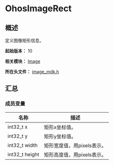 # OhosImageRect
<!--Kit: Image Kit-->
<!--Subsystem: Multimedia-->
<!--Owner: @aulight02-->
<!--SE: @liyang_bryan-->
<!--TSE: @xchaosioda-->

## 概述

定义图像矩形信息。

**起始版本：** 10

**相关模块：** [Image](capi-image.md)

**所在头文件：** [image_mdk.h](capi-image-mdk-h.md)

## 汇总

### 成员变量

| 名称 | 描述 |
| -- | -- |
| int32_t x | 矩形x坐标值。 |
| int32_t y | 矩形y坐标值。 |
| int32_t width | 矩形宽度值，用pixels表示。 |
| int32_t height | 矩形高度值，用pixels表示。 |


